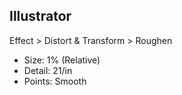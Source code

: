 ## Illustrator

Effect > Distort & Transform > Roughen

- Size: 1% (Relative)
- Detail: 21/in
- Points: Smooth
